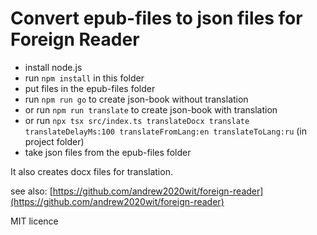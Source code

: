 # Convert epub-files to json files for Foreign Reader

- install node.js
- run ```npm install``` in this folder
- put files in the epub-files folder
- run ```npm run go``` to create json-book without translation
- or run ```npm run translate``` to create json-book with translation
- or run ```npx tsx src/index.ts translateDocx translate translateDelayMs:100 translateFromLang:en translateToLang:ru```
   (in project folder)
- take json files from the epub-files folder

It also creates docx files for translation.

see also: [https://github.com/andrew2020wit/foreign-reader](https://github.com/andrew2020wit/foreign-reader)

MIT licence